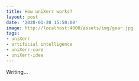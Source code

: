 ```yaml
---
title: How uniXerr works?
layout: post
date: '2020-01-28 15:50:00'
image: http://localhost:4000/assets/img/gear.jpg
tags:
- uniXerr
- artificial intelligence
- uniXerr-core
- uniXerr-idea
---
```


Writing...